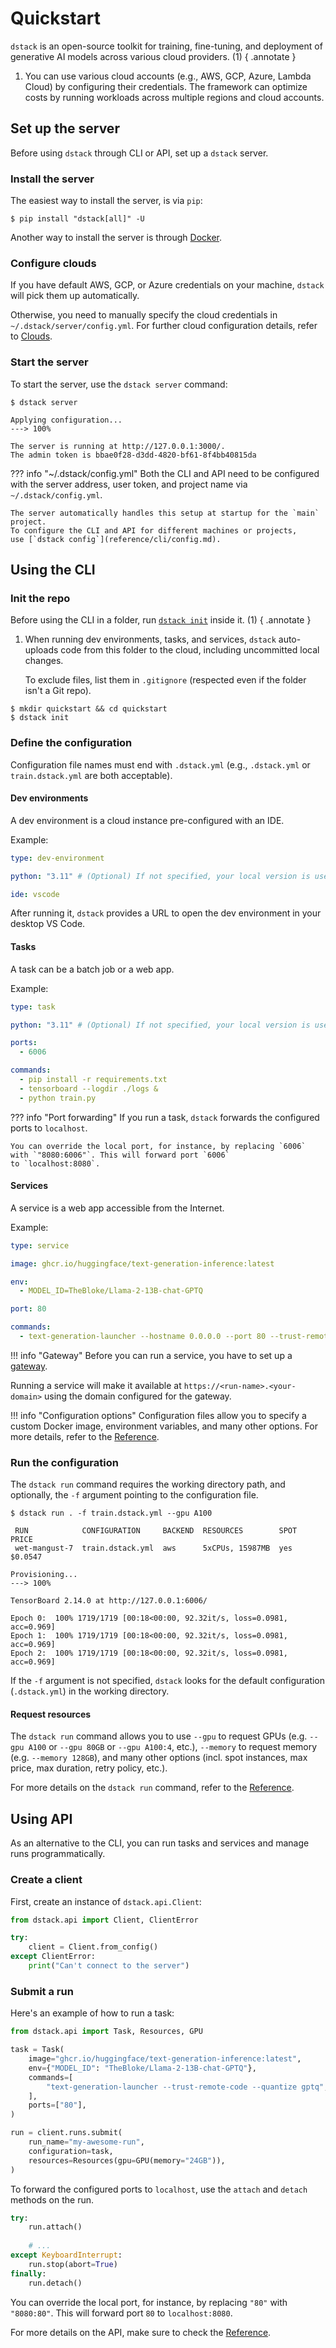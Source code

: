 # Quickstart

`dstack` is an open-source toolkit for training, fine-tuning, and deployment of 
generative AI models across various cloud providers. (1)
{ .annotate } 

1. You can use various cloud accounts (e.g., AWS, GCP, Azure, Lambda Cloud) by configuring 
   their credentials. The framework can optimize costs by running workloads across multiple 
   regions and cloud accounts.

## Set up the server

Before using `dstack` through CLI or API, set up a `dstack` server. 

[//]: # (&#40;1&#41;)
[//]: # ({ .annotate } )

[//]: # (1.  The server manages your workloads' state and orchestrates them across configured cloud providers.)

### Install the server

The easiest way to install the server, is via `pip`:

<div class="termy">

```shell
$ pip install "dstack[all]" -U
```

</div>

Another way to install the server is through [Docker](https://hub.docker.com/r/dstackai/dstack).

### Configure clouds

If you have default AWS, GCP, or Azure credentials on your machine, `dstack` will pick them up automatically.

Otherwise, you need to manually specify the cloud credentials in `~/.dstack/server/config.yml`.
For further cloud configuration details, refer to [Clouds](guides/clouds.md).

### Start the server

To start the server, use the `dstack server` command:

<div class="termy">

```shell
$ dstack server

Applying configuration...
---> 100%

The server is running at http://127.0.0.1:3000/.
The admin token is bbae0f28-d3dd-4820-bf61-8f4bb40815da
```

</div>

[//]: # (TODO: Add a link to the Docker image)

??? info "~/.dstack/config.yml"
    Both the CLI and API need to be configured with the server address, user token, and project name 
    via `~/.dstack/config.yml`. 

    The server automatically handles this setup at startup for the `main` project. 
    To configure the CLI and API for different machines or projects,
    use [`dstack config`](reference/cli/config.md).

## Using the CLI

[//]: # (TODO: Mention how to configure the CLI)

### Init the repo

Before using the CLI in a folder, run [`dstack init`](reference/cli/init.md) inside it. (1)
{ .annotate } 

1.  When running dev environments, tasks, and services, `dstack` auto-uploads code from this folder to the cloud, including
uncommitted local changes. 

    To exclude files, list them in `.gitignore` (respected even if the folder isn't a Git repo).

<div class="termy">

```shell
$ mkdir quickstart && cd quickstart
$ dstack init
```

</div>

[//]: # (TODO: Optionally, mention Git credentials)

### Define the configuration

Configuration file names must end with `.dstack.yml` (e.g., `.dstack.yml` or `train.dstack.yml` are both acceptable).

#### Dev environments

A dev environment is a cloud instance pre-configured with an IDE.

Example:

<div editor-title=".dstack.yml"> 

```yaml
type: dev-environment

python: "3.11" # (Optional) If not specified, your local version is used

ide: vscode
```

</div>

After running it, `dstack` provides a URL to open the dev environment in your desktop VS Code.

[//]: # (TODO: Add a link to learn more about dev environments)

#### Tasks

A task can be a batch job or a web app.

Example:

<div editor-title="train.dstack.yml"> 

```yaml
type: task

python: "3.11" # (Optional) If not specified, your local version is used

ports:
  - 6006

commands:
  - pip install -r requirements.txt
  - tensorboard --logdir ./logs &
  - python train.py
```

</div>

??? info "Port forwarding"
    If you run a task, `dstack` forwards the configured ports to `localhost`.
    
    You can override the local port, for instance, by replacing `6006` with `"8080:6006"`. This will forward port `6006` 
    to `localhost:8080`.

[//]: # (TODO: Add a link to learn more about tasks)

#### Services

A service is a web app accessible from the Internet.

Example:

<div editor-title="service.dstack.yml"> 

```yaml
type: service

image: ghcr.io/huggingface/text-generation-inference:latest

env: 
  - MODEL_ID=TheBloke/Llama-2-13B-chat-GPTQ 

port: 80

commands:
  - text-generation-launcher --hostname 0.0.0.0 --port 80 --trust-remote-code
```

</div>

!!! info "Gateway"
    Before you can run a service, you have to set up a [gateway](guides/services.md#set-up-a-gateway).

Running a service will make it available at `https://<run-name>.<your-domain>` using the
domain configured for the gateway.  

!!! info "Configuration options"
    Configuration files allow you to specify a custom Docker image, environment variables, and many other 
    options.
    For more details, refer to the [Reference](reference/dstack.yml/index.md).

[//]: # (TODO: Add a link to learn more about services)

### Run the configuration

The `dstack run` command requires the working directory path, and optionally, the `-f`
argument pointing to the configuration file.

<div class="termy">

```shell
$ dstack run . -f train.dstack.yml --gpu A100

 RUN            CONFIGURATION     BACKEND  RESOURCES        SPOT  PRICE
 wet-mangust-7  train.dstack.yml  aws      5xCPUs, 15987MB  yes   $0.0547  

Provisioning...
---> 100%

TensorBoard 2.14.0 at http://127.0.0.1:6006/

Epoch 0:  100% 1719/1719 [00:18<00:00, 92.32it/s, loss=0.0981, acc=0.969]
Epoch 1:  100% 1719/1719 [00:18<00:00, 92.32it/s, loss=0.0981, acc=0.969]
Epoch 2:  100% 1719/1719 [00:18<00:00, 92.32it/s, loss=0.0981, acc=0.969]
```

</div>

If the `-f` argument is not specified, `dstack` looks for the default configuration (`.dstack.yml`) in the working directory.

#### Request resources

The `dstack run` command allows you to use `--gpu` to request GPUs (e.g. `--gpu A100` or `--gpu 80GB` or `--gpu A100:4`, etc.),
`--memory` to request memory (e.g. `--memory 128GB`),
and many other options (incl. spot instances, max price, max duration, retry policy, etc.).

For more details on the `dstack run` command, refer to the [Reference](reference/cli/run.md).

## Using API

As an alternative to the CLI, you can run tasks and services and manage runs programmatically.

### Create a client

First, create an instance of `dstack.api.Client`:

```python
from dstack.api import Client, ClientError

try:
    client = Client.from_config()
except ClientError:
    print("Can't connect to the server")
```

### Submit a run

Here's an example of how to run a task:

```python
from dstack.api import Task, Resources, GPU

task = Task(
    image="ghcr.io/huggingface/text-generation-inference:latest",
    env={"MODEL_ID": "TheBloke/Llama-2-13B-chat-GPTQ"},
    commands=[
        "text-generation-launcher --trust-remote-code --quantize gptq",
    ],
    ports=["80"],
)

run = client.runs.submit(
    run_name="my-awesome-run",
    configuration=task,
    resources=Resources(gpu=GPU(memory="24GB")),
)
```

[//]: # (TODO: Explain how to mount a repo)

To forward the configured ports to `localhost`, use the `attach` and `detach` methods on the run.

```python
try:
    run.attach()
    
    # ...
except KeyboardInterrupt:
    run.stop(abort=True)
finally:
    run.detach()
```

You can override the local port, for instance, by replacing `"80"` with `"8080:80"`. This will forward port `80`
to `localhost:8080`.

[//]: # (The `stop` method on the run stops the run.)

For more details on the API, make sure to check the [Reference](reference/api/python/index.md).

[//]: # (## What's next?)
[//]: # (TODO: Guides, examples, reference, Discord, etc)